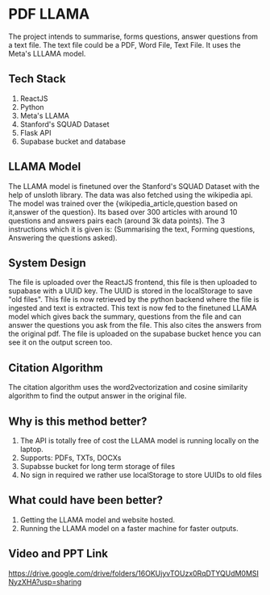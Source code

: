 # PDF LLAMA
The project intends to summarise, forms questions, answer questions from a text file. The text file could be a PDF, Word File, Text File. It uses the Meta's LLLAMA model.

## Tech Stack
1) ReactJS
2) Python
3) Meta's LLAMA
4) Stanford's SQUAD Dataset
5) Flask API
6) Supabase bucket and database

## LLAMA Model
The LLAMA model is finetuned over the Stanford's SQUAD Dataset with the help of unsloth library. The data was also fetched using the wikipedia api. The model was trained over the {wikipedia_article,question based on it,answer of the question}. Its based over 300 articles with around 10 questions and answers pairs each (around 3k data points). The 3 instructions which it is given is: (Summarising the text, Forming questions, Answering the questions asked).

## System Design
The file is uploaded over the ReactJS frontend, this file is then uploaded to supabase with a UUID key. The UUID is stored in the localStorage to save "old files". This file is now retrieved by the python backend where the file is ingested and text is extracted. This text is now fed to the finetuned LLAMA model which gives back the summary, questions from the file and can answer the questions you ask from the file. This also cites the answers from the original pdf. The file is uploaded on the supabase bucket hence you can see it on the output screen too.

## Citation Algorithm
The citation algorithm uses the word2vectorization and cosine similarity algorithm to find the output answer in the original file.

## Why is this method better?
1) The API is totally free of cost the LLAMA model is running locally on the laptop.
2) Supports: PDFs, TXTs, DOCXs
3) Supabsse bucket for long term storage of files
4) No sign in required we rather use localStorage to store UUIDs to old files

## What could have been better?
1) Getting the LLAMA model and website hosted.
2) Running the LLAMA model on a faster machine for faster outputs.

## Video and PPT Link
https://drive.google.com/drive/folders/16OKUjyvTOUzx0RqDTYQUdM0MSINyzXHA?usp=sharing
